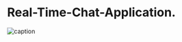 # Real-Time-Chat-Application.

![caption](https://github.com/reerajput930/Real-Time-Chat-Application/blob/026107b8114f4323da87a311618cbcedf990d049/Sample.gif)


